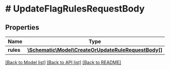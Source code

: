 # # UpdateFlagRulesRequestBody

## Properties

Name | Type | Description | Notes
------------ | ------------- | ------------- | -------------
**rules** | [**\Schematic\Model\CreateOrUpdateRuleRequestBody[]**](CreateOrUpdateRuleRequestBody.md) |  |

[[Back to Model list]](../../README.md#models) [[Back to API list]](../../README.md#endpoints) [[Back to README]](../../README.md)

